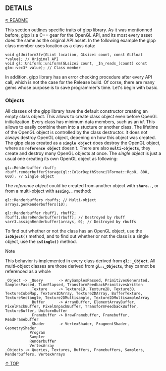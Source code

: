 ## DETAILS
[&nwarr; README](../README.md)

This section outlines specific traits of glpp library. As it was mentionned before, glpp is a C++ gear for the OpenGL API, and its most every asset does the same as the original API asset. In the following example the glpp class member uses location as a class data:
```
void glUniform3fv(GLint location, GLsizei count, const GLfloat *value); // Original API
void gl::Uniform::uniform(GLsizei count, _In_reads_(count) const glm::vec3* value); // Class member
```
In addition, glpp library has an error checking procedure after every API call, which is not the case for the Release build. Of corse, there are many gems whose purpose is to save programmer's time. Let's begin with basic.

### Objects
All classes of the glpp library have the default constructor creating an empty class object. This allows to create class object even before OpenGL initialization. Every class has minimum data members, such as an _id_. This allows to easily combine them into a stucture or another class. The lifetime of the OpenGL object is controlled by the class destructor. It does not always destroy OpenGL object, depening on how this object was created. The glpp class created as a **`single object`** does destroy the OpenGL object, where as **`reference object`** doesn't. There are also **`multi-objects`**, they create and destroy many OpenGL objects at once. The _single object_ is just a usual one creating its own OpenGL object as following:
```
gl::Renderbuffer rbuff;
rbuff.renderbufferStorage(gl::ColorDepthStencilFormat::Rgb8, 800, 600); // Single object
```
The _reference object_ could be created from another object with **`share..`**, or from a multi-object with **`assing..`** method:
```
gl::Renderbuffers rbuffs; // Multi-object
arrays.genRenderbuffers(10);

gl::Renderbuffer rbuff1, rbuff2;
rbuff1.shareRenderbuffer(rbuff); // Destroyed by rbuff
varr3.assignRenderbuffer(arrays, 0); // Destroyed by rbuffs
```
To find out whether or not the class has an OpenGL object, use the **`isObject()`** method, and to find out whether or not the class is a single object, use the **`isSingle()`** method.

> [!NOTE]
> This behavior is implemented in every class derived from **`gl::_Object`**. All multi-object classes are those derived from **`gl::_Objects`**, they cannot be referenced as a whole

```
_Object -> _Query       -> AnySamplesPassed, PrimitivesGenerated, SamplesPassed, TimeElapsed, TransformFeedbackPrimitivesWritten
           _Texture     -> Texture1D, Texture2D, Texture3D, TextureCubeMap, Texture1DArray, Texture2DArray, BufferTexture, TextureRectangle, Texture2DMultisample, Texture2DMultisampleArray
           _Buffer      -> ArrayBuffer, ElementArrayBuffer, PixelPackBuffer, PixelUnpackBuffer, TransformFeedbackBuffer, TextureBuffer, UniformBuffer
           _Framebuffer -> DrawFramebuffer, Framebuffer, ReadFramebuffer
           _Shader      -> VertexShader, FragmentShader, GeometryShader
           Program
           Sampler
           Renderbuffer
           VertexArray
_Objects -> Queries, Textures, Buffers, Framebuffers, Samplers, Renderbuffers, VertexArrays
```

[&uarr; TOP](DETAILS.md#details)
